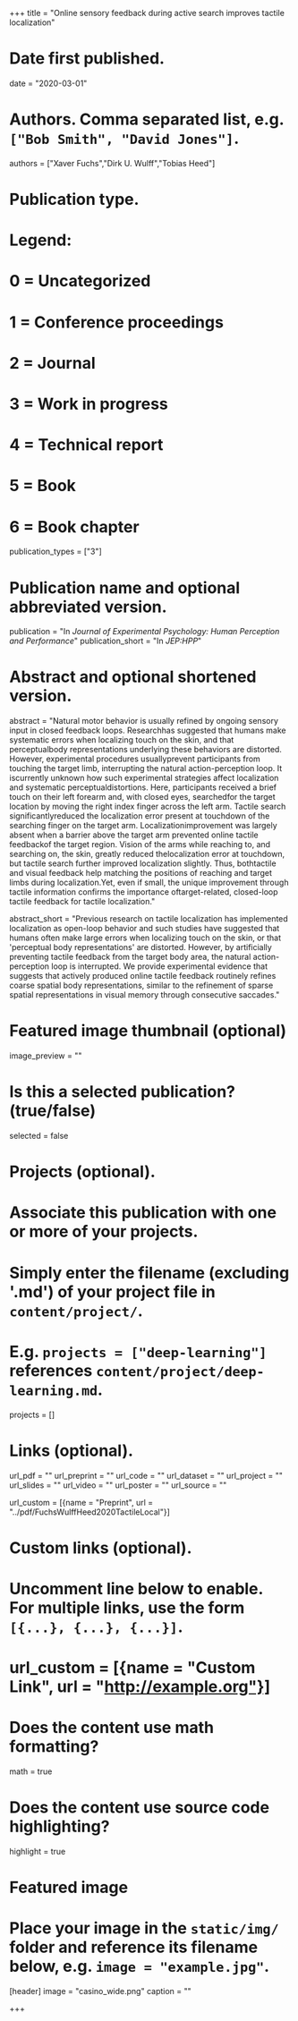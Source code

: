 +++
title = "Online sensory feedback during active search improves tactile localization"

# Date first published.
date = "2020-03-01"

# Authors. Comma separated list, e.g. `["Bob Smith", "David Jones"]`.
authors = ["Xaver Fuchs","Dirk U. Wulff","Tobias Heed"]

# Publication type.
# Legend:
# 0 = Uncategorized
# 1 = Conference proceedings
# 2 = Journal
# 3 = Work in progress
# 4 = Technical report
# 5 = Book
# 6 = Book chapter
publication_types = ["3"]

# Publication name and optional abbreviated version.
publication = "In *Journal of Experimental Psychology: Human Perception and Performance*"
publication_short = "In *JEP:HPP*"

# Abstract and optional shortened version.
abstract = "Natural motor behavior is usually refined by ongoing sensory input in closed feedback loops. Researchhas suggested that humans make systematic errors when localizing touch on the skin, and that perceptualbody representations underlying these behaviors are distorted. However, experimental procedures usuallyprevent participants from touching the target limb, interrupting the natural action-perception loop. It iscurrently unknown how such experimental strategies affect localization and systematic perceptualdistortions. Here, participants received a brief touch on their left forearm and, with closed eyes, searchedfor the target location by moving the right index finger across the left arm. Tactile search significantlyreduced the localization error present at touchdown of the searching finger on the target arm. Localizationimprovement was largely absent when a barrier above the target arm prevented online tactile feedbackof the target region. Vision of the arms while reaching to, and searching on, the skin, greatly reduced thelocalization error at touchdown, but tactile search further improved localization slightly. Thus, bothtactile and visual feedback help matching the positions of reaching and target limbs during localization.Yet, even if small, the unique improvement through tactile information confirms the importance oftarget-related, closed-loop tactile feedback for tactile localization."

abstract_short = "Previous research on tactile localization has implemented localization as open-loop behavior and such studies have suggested that humans often make large errors when localizing touch on the skin, or that 'perceptual body representations' are distorted. However, by artificially preventing tactile feedback from the target body area, the natural action- perception loop is interrupted. We provide experimental evidence that suggests that actively produced online tactile feedback routinely refines coarse spatial body representations, similar to the refinement of sparse spatial representations in visual memory through consecutive saccades."


# Featured image thumbnail (optional)
image_preview = ""

# Is this a selected publication? (true/false)
selected = false

# Projects (optional).
#   Associate this publication with one or more of your projects.
#   Simply enter the filename (excluding '.md') of your project file in `content/project/`.
#   E.g. `projects = ["deep-learning"]` references `content/project/deep-learning.md`.
projects = []

# Links (optional).
url_pdf = ""
url_preprint = ""
url_code = ""
url_dataset = ""
url_project = ""
url_slides = ""
url_video = ""
url_poster = ""
url_source = ""

url_custom = [{name = "Preprint", url = "../pdf/FuchsWulffHeed2020TactileLocal"}]

# Custom links (optional).
#   Uncomment line below to enable. For multiple links, use the form `[{...}, {...}, {...}]`.
# url_custom = [{name = "Custom Link", url = "http://example.org"}]

# Does the content use math formatting?
math = true

# Does the content use source code highlighting?
highlight = true

# Featured image
# Place your image in the `static/img/` folder and reference its filename below, e.g. `image = "example.jpg"`.
[header]
image = "casino_wide.png"
caption = ""

+++
